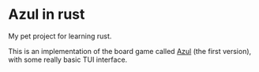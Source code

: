 # Azul in rust

My pet project for learning rust.

This is an implementation of the board game called [Azul](https://boardgamegeek.com/boardgame/230802/azul) (the first version), with some really basic TUI interface.
